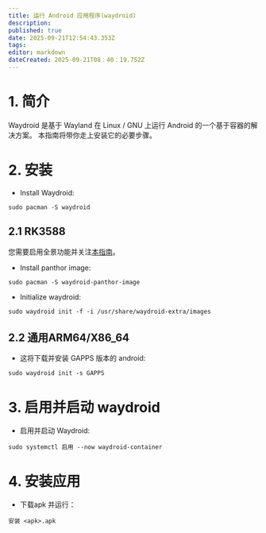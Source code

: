 ```yaml
---
title: 运行 Android 应用程序(waydroid)
description:
published: true
date: 2025-09-21T12:54:43.353Z
tags:
editor: markdown
dateCreated: 2025-09-21T08：40：19.752Z
---
```


# 1. 简介

Waydroid 是基于 Wayland 在 Linux / GNU 上运行 Android 的一个基于容器的解决方案。 本指南将带你走上安装它的必要步骤。

# 2. 安装

- Install Waydroid:

```
sudo pacman -S waydroid
```

## 2.1 RK3588

您需要启用全景功能并关注[本指南](/how-to/how-to-setup-panthor)。

- Install panthor image:

```
sudo pacman -S waydroid-panthor-image
```

- Initialize waydroid:

```
sudo waydroid init -f -i /usr/share/waydroid-extra/images
```

## 2.2 通用ARM64/X86_64

- 这将下载并安装 GAPPS 版本的 android:

```
sudo waydroid init -s GAPPS
```

# 3. 启用并启动 waydroid

- 启用并启动 Waydroid:

```
sudo systemctl 启用 --now waydroid-container
```

# 4. 安装应用

- 下载apk 并运行：

```
安装 <apk>.apk
```